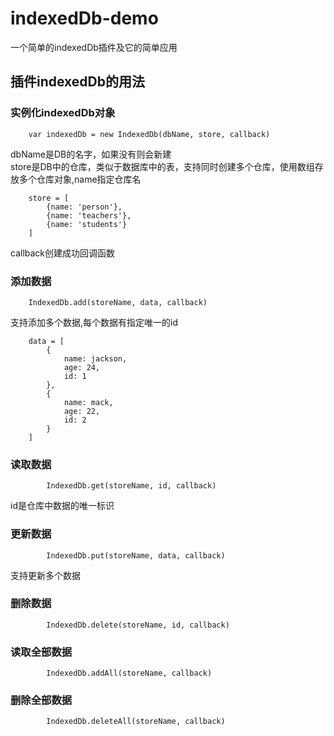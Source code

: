 # indexedDb-demo
一个简单的indexedDb插件及它的简单应用

## 插件indexedDb的用法

### 实例化indexedDb对象

        var indexedDb = new IndexedDb(dbName, store, callback)

dbName是DB的名字，如果没有则会新建  
store是DB中的仓库，类似于数据库中的表，支持同时创建多个仓库，使用数组存放多个仓库对象,name指定仓库名

        store = [
            {name: 'person'},
            {name: 'teachers'},
            {name: 'students'}
        ]
callback创建成功回调函数

### 添加数据

        IndexedDb.add(storeName, data, callback)

支持添加多个数据,每个数据有指定唯一的id

        data = [
            {
                name: jackson,
                age: 24,
                id: 1
            },
            {
                name: mack,
                age: 22,
                id: 2
            }
        ]

### 读取数据

            IndexedDb.get(storeName, id, callback)

id是仓库中数据的唯一标识

### 更新数据

            IndexedDb.put(storeName, data, callback)

支持更新多个数据

### 删除数据

            IndexedDb.delete(storeName, id, callback)

### 读取全部数据

            IndexedDb.addAll(storeName, callback)

### 删除全部数据

            IndexedDb.deleteAll(storeName, callback)
